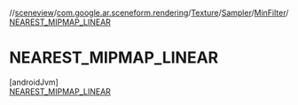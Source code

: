 //[sceneview](../../../../../../index.md)/[com.google.ar.sceneform.rendering](../../../../index.md)/[Texture](../../../index.md)/[Sampler](../../index.md)/[MinFilter](../index.md)/[NEAREST_MIPMAP_LINEAR](index.md)

# NEAREST_MIPMAP_LINEAR

[androidJvm]\
[NEAREST_MIPMAP_LINEAR](index.md)
